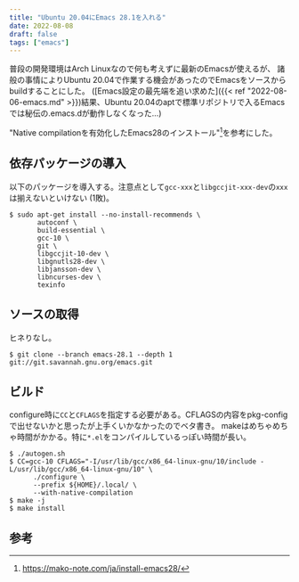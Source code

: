 ```yaml
---
title: "Ubuntu 20.04にEmacs 28.1を入れる"
date: 2022-08-08
draft: false
tags: ["emacs"]
---
```


普段の開発環境はArch Linuxなので何も考えずに最新のEmacsが使えるが、
諸般の事情によりUbuntu 20.04で作業する機会があったのでEmacsをソースからbuildすることにした。
([Emacs設定の最先端を追い求めた]({{< ref "2022-08-06-emacs.md" >}})結果、Ubuntu 20.04のaptで標準リポジトリで入るEmacsでは秘伝の.emacs.dが動作しなくなった…)

"Native compilationを有効化したEmacs28のインストール"[^mako-note]を参考にした。

## 依存パッケージの導入

以下のパッケージを導入する。注意点として`gcc-xxx`と`libgccjit-xxx-dev`の`xxx`は揃えないといけない (1敗)。
```shell
$ sudo apt-get install --no-install-recommends \
       autoconf \
       build-essential \
       gcc-10 \
       git \
       libgccjit-10-dev \
       libgnutls28-dev \
       libjansson-dev \
       libncurses-dev \
       texinfo
```

## ソースの取得

ヒネりなし。
```shell
$ git clone --branch emacs-28.1 --depth 1 git://git.savannah.gnu.org/emacs.git
```

## ビルド
configure時に`CC`と`CFLAGS`を指定する必要がある。CFLAGSの内容をpkg-configで出せないかと思ったが上手くいかなかったのでベタ書き。
makeはめちゃめちゃ時間がかかる。特に`*.el`をコンパイルしているっぽい時間が長い。
```shell
$ ./autogen.sh
$ CC=gcc-10 CFLAGS="-I/usr/lib/gcc/x86_64-linux-gnu/10/include -L/usr/lib/gcc/x86_64-linux-gnu/10" \
      ./configure \
      --prefix ${HOME}/.local/ \
      --with-native-compilation
$ make -j
$ make install
```

## 参考
[^mako-note]: https://mako-note.com/ja/install-emacs28/
